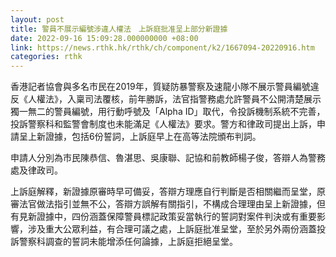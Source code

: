 ```yaml
---
layout: post
title: 警員不展示編號涉違人權法　上訴庭批准呈上部分新證據
date: 2022-09-16 15:09:28.000000000 +08:00
link: https://news.rthk.hk/rthk/ch/component/k2/1667094-20220916.htm
categories: rthk
---
```


香港記者協會與多名市民在2019年，質疑防暴警察及速龍小隊不展示警員編號違反《人權法》，入稟司法覆核，前年勝訴，法官指警務處允許警員不公開清楚展示獨一無二的警員編號，用行動呼號及「Alpha ID」取代，令投訴機制系統不完善，投訴警察科和監警會制度也未能滿足《人權法》要求。警方和律政司提出上訴，申請呈上新證據，包括6份誓詞，上訴庭早上在高等法院頒布判詞。

申請人分別為市民陳恭信、魯湛思、吳康聯、記協和前教師楊子俊，答辯人為警務處及律政司。

上訴庭解釋，新證據原審時早可備妥，答辯方理應自行判斷是否相關繼而呈堂，原審法官做法指引並無不公，答辯方誤解有關指引，不構成合理理由呈上新證據，但有見新證據中，四份涵蓋保障警員標記政策妥當執行的誓詞對案件判決或有重要影響，涉及重大公眾利益，有合理可議之處，上訴庭批准呈堂，至於另外兩份涵蓋投訴警察科調查的誓詞未能增添任何論據，上訴庭拒絕呈堂。
